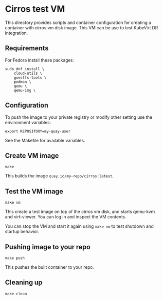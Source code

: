 # Cirros test VM

This directory provides scripts and container configuration for creating
a container with cirros vm disk image. This VM can be use to test
KubeVirt DR integration.

## Requirements

For Fedora install these packages:

```
sudo dnf install \
    cloud-utils \
    guestfs-tools \
    podman \
    qemu \
    qemu-img \
```

## Configuration

To push the image to your private registry or modify other setting use
the environment variables:

```
export REPOSITORY=my-quay-user
```

See the Makefile for available variables.

## Create VM image

```
make
```

This builds the image `quay.io/my-repo/cirros:latest`.

## Test the VM image

```
make vm
```

This create a test image on top of the cirros vm disk, and starts
qemu-kvm and virt-viewer. You can log in and inspect the VM contents.

You can stop the VM and start it again using `make vm` to test shutdown
and startup behavior.

## Pushing image to your repo

```
make push
```

This pushes the built container to your repo.

## Cleaning up

```
make clean
```
